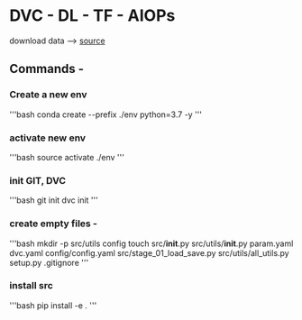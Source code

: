 # DVC - DL - TF - AIOPs

download data --> [source](https://drive.google.com/drive/u/5/folders/1tz4IOoJKdi999IRdqJY04VOifyllRzj1)

## Commands - 

### Create a new env
'''bash
conda create --prefix ./env python=3.7 -y
'''

### activate new env
'''bash
source activate ./env
'''

### init GIT, DVC
'''bash
git init
dvc init
'''

### create empty files -
'''bash
mkdir -p src/utils config
touch src/__init__.py src/utils/__init__.py param.yaml dvc.yaml config/config.yaml src/stage_01_load_save.py src/utils/all_utils.py setup.py .gitignore
'''

### install src
'''bash
pip install -e .
'''

